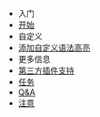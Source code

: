 - 入门
 - [开始](zh-cn/Start.md)
- 自定义
 - [添加自定义语法高亮](zh-cn/OwnSyntax.md)
- 更多信息
 - [第三方插件支持](zh-cn/Thirdparty.md)
 - [任务](zh-cn/Tasks.md)
 - [Q&A](zh-cn/QA.md)
 - [注意](zh-cn/Notices.md)